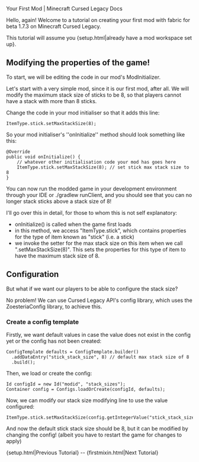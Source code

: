 Your First Mod | Minecraft Cursed Legacy Docs

Hello, again! Welcome to a tutorial on creating your first mod with fabric for beta 1.7.3 on Minecraft Cursed Legacy.

This tutorial will assume you {setup.html|already have a mod workspace set up}.

## Modifying the properties of the game!

To start, we will be editing the code in our mod's ModInitializer.

Let's start with a very simple mod, since it is our first mod, after all. We will modify the maximum stack size of sticks to be 8, so that players cannot have a stack with more than 8 sticks.

Change the code in your mod initialiser so that it adds this line:

```
ItemType.stick.setMaxStackSize(8);
```

So your mod initialiser's ''onInitialize'' method should look something like this:

```
@Override
public void onInitialize() {
    // whatever other initialisation code your mod has goes here
    ItemType.stick.setMaxStackSize(8); // set stick max stack size to 8
}
```

You can now run the modded game in your development environment through your IDE or ./gradlew runClient, and you should see that you can no longer stack sticks above a stack size of 8!

I'll go over this in detail, for those to whom this is not self explanatory:

- onInitialize() is called when the game first loads
- in this method, we access "ItemType.stick", which contains properties for the type of item known as "stick" (i.e. a stick)
- we invoke the setter for the max stack size on this item when we call ".setMaxStackSize(8)". This sets the properties for this type of item to have the maximum stack size of 8.

## Configuration

But what if we want our players to be able to configure the stack size?

No problem! We can use Cursed Legacy API's config library, which uses the ZoesteriaConfig library, to achieve this.

### Create a config template

Firstly, we want default values in case the value does not exist in the config yet or the config has not been created:

```
ConfigTemplate defaults = ConfigTemplate.builder()
  .addDataEntry("stick_stack_size", 8) // default max stack size of 8
  .build();
```

Then, we load or create the config:

```
Id configId = new Id("modid", "stack_sizes");
Container config = Configs.loadOrCreate(configId, defaults);
```

Now, we can modify our stack size modifying line to use the value configured:

```
ItemType.stick.setMaxStackSize(config.getIntegerValue("stick_stack_size"));
```

And now the default stick stack size should be 8, but it can be modified by changing the config! (albeit you have to restart the game for changes to apply)


{setup.html|Previous Tutorial} -- {firstmixin.html|Next Tutorial}